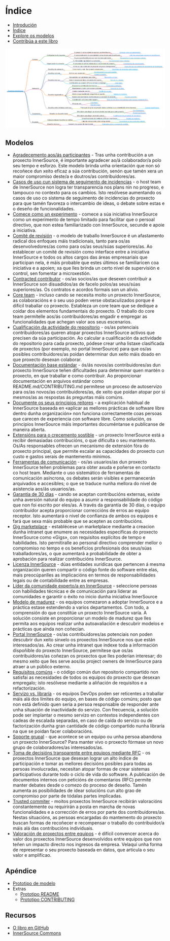 # Índice

<!--
Non edite toc.md directamente!!!
No canto diso edite toc_template.md
-->

<!--
  NOTA:
  As rutas son relativas a este ficheiro, non relativas ao directorio raíz especificado en .gitbook.yaml.
-->

* [Introdución](./introduction.md)
* [Índice](./toc.md)
* [Explore os modelos](./explore-patterns.md)
* [Contribúa a este libro](./contribute.md)

![Mapa conceptual dos modelos InnerSource](../../pattern-categorization/gl/innersource-program-mind-map.png)

## Modelos <a id="p"></a>

* [Agradecemento aos/ás participantes](../../translation/gl/patterns/praise-participants.md) - Tras unha contribución a un proxecto InnerSource, é importante agradecer ao/á colaborador/a polo seu tempo e esforzo. Este modelo brinda unha orientación que non só recoñece dun xeito eficaz a súa contribución, senón que tamén xera un maior compromiso deste/a e doutros/as contribuidores/as.
* [Casos de uso cun sistema de seguimento de incidencias](../../translation/gl/patterns/issue-tracker.md) - o host team de InnerSource non logra ter transparencia nos plans nin no progreso, e tampouco no contexto para os cambios. Isto resólvese aumentando os casos de uso co sistema de seguimento de incidencias do proxecto para que tamén favoreza o intercambio de ideas, o debate sobre estas e o deseño de funcionalidades.
* [Comece como un experimento](../../translation/gl/patterns/start-as-experiment.md) - comece a súa iniciativa InnerSource como un experimento de tempo limitado para facilitar que o persoal directivo, que non estea familiarizado con InnerSource, secunde e apoie a iniciativa.
* [Comité de revisión](../../translation/gl/patterns/review-committee.md) - o modelo de traballo InnerSource é un afastamento radical dos enfoques máis tradicionais, tanto para os/as desenvolvedores/as como para os/as seus/súas superiores/as. Ao establecer un comité de revisión como interface entre a iniciativa InnerSource e todos os altos cargos das áreas empresariais que participan nela, é máis probable que estes últimos se familiaricen coa iniciativa e a apoien; xa que lles brinda un certo nivel de supervisión e control, sen fomentar a microxestión.
* [Contracted contributor](../../translation/gl/patterns/contracted-contributor.md) - os/as socios/as que desexen contribuír a InnerSource son disuadidos/as de facelo polos/as seus/súas superiores/as. Os contratos e acordos formais son un alivio.
* [Core team](../../translation/gl/patterns/core-team.md) - incluso cando se necesita moito un proxecto InnerSource, as colaboracións e o seu uso poden verse obstaculizados porque é difícil traballar co proxecto. Estableza un core team que se dedique a coidar dos elementos fundamentais do proxecto. O traballo do core team permítelle aos/ás contribuidores/as engadir e empregar as funcionalidades que achegan valor aos seus escenarios.
* [Cualificación da actividade do repositorio](../../translation/gl/patterns/repository-activity-score.md) - os/as potenciais contribuidores/as queren atopar proxectos InnerSource activos que precisen da súa participación. Ao calcular a cualificación da actividade do repositorio para cada proxecto, pódese crear unha listaxe clasificada de proxectos (por exemplo, no portal InnerSource) para que os/as posibles contribuidores/as poidan determinar dun xeito máis doado en que proxecto desexan colaborar.
* [Documentación base estándar](../../translation/gl/patterns/base-documentation.md) - ós/ás novos/as contribuidores/as dun proxecto InnerSource teñen dificultades para determinar quen mantén o proxecto, en que traballar e como contribuír. Ao proporcionar documentación en arquivos estándar como README.md/CONTRIBUTING.md permítese un proceso de autoservizo para os/as novos/as contribuidores/as, de xeito que poidan atopar por si mesmos/as as respostas ás preguntas máis comúns.
* [Documente os seus principios reitores](../../translation/gl/patterns/document-your-guiding-principles.md) - a explicación habitual de InnerSource baseada en «aplicar as mellores prácticas de software libre dentro dunha organización» non funciona correctamente coas persoas que carecen de experiencia con software libre. Como solución, os principios InnerSource máis importantes documéntanse e publícanse de maneira aberta.
* [Extensións para o crecemento sostible](../../translation/gl/patterns/extensions-for-sustainable-growth.md) - un proxecto InnerSource está a recibir demasiadas contribucións, o que dificulta o seu mantemento. Os/As responsables ofrecen un mecanismo de extensión fóra do proxecto principal, que permite escalar as capacidades do proxecto cun custo e gastos xerais de mantemento mínimos.
* [Ferramentas de comunicación](../../translation/gl/patterns/communication-tooling.md) - os/as usuarios/as dun proxecto InnerSource teñen problemas para obter axuda e poñerse en contacto co host team. Mediante o uso sistemático de ferramentas de comunicación asíncrona, os debates serán visibles e permanecerán arquivados e accesibles; o que se traduce nunha mellora do nivel de asistencia aos/ás usuarios/as.
* [Garantía de 30 días](../../translation/gl/patterns/30-day-warranty.md) - cando se aceptan contribucións externas, existe unha aversión natural do equipo a asumir a responsabilidade do código que non foi escrito por eles/as. A través da garantía de 30 días, o equipo contribuidor acepta proporcionar correccións de erros ao equipo receptor. Isto aumentará o nivel de confianza de ambos os equipos e fará que sexa máis probable que se acepten as contribucións.
* [Gig marketplace](../../translation/gl/patterns/gig-marketplace.md) - establécese un marketplace mediante a creacion dunha intranet que enumere as necesidades específicas do proxecto InnerSource como «Gigs», con requisitos explícitos de tempo e habilidades. Isto permitiralle ao personal directivo comprender mellor o compromiso no tempo e os beneficios profesionais dos seus/súas traballadores/as, o que aumentará a probabilidade de obter a aprobación para realizar contribucións InnerSource.
* [Licenza InnerSource](../../translation/gl/patterns/innersource-license.md) - dúas entidades xurídicas que pertencen á mesma organización queren compartir o código fonte do software entre elas, mais preocúpanlles as implicacións en termos de responsabilidades legais ou de contabilidade entre as empresas.
* [Líder da comunidade experto/a en InnerSource](../../translation/gl/patterns/dedicated-community-leader.md) - seleccione persoas con habilidades técnicas e de comunicación para liderar as comunidades e garantir o éxito no inicio dunha iniciativa InnerSource
* [Modelo de madurez](../../translation/gl/patterns/maturity-model.md) - os equipos comezaron a adoptar InnerSource e a práctica estase estendendo a varios departamentos. Con todo, a comprensión do que constitúe un proxecto InnerSource varía. A solución consiste en proporcionar un modelo de madurez que lles permita aos equipos realizar unha autoavaliación e descubrir modelos e prácticas que aínda non coñecían.
* [Portal InnerSource](../../translation/gl/patterns/innersource-portal.md) - os/as contribuidores/as potenciais non poden descubrir dun xeito sinxelo os proxectos InnerSource nos que están interesados/as. Ao crear unha intranet que indexe toda a información dispoñible do proxecto InnerSource, permítese que os/as contribuidores/as coñezan os proxectos que lles poderían interesar; do mesmo xeito que lles serve aos/ás project owners de InnerSource para atraer a un público externo.
* [Requisitos comúns](../../translation/gl/patterns/common-requirements.md) - o código común dun repositorio compartido non satisfai as necesidades de todos os equipos do proxecto que desexan empregalo; isto resólvese mediante a aliñación de requisitos e a refactorización.
* [Servizo vs. libraría](../../translation/gl/patterns/service-vs-library.md) - os equipos DevOps poden ser reticentes a traballar máis alá dos límites do equipo, en bases de código comúns; posto que non está definido quen sería a persoa responsable de responder ante unha situación de inactividade do servizo. Con frecuencia, a solución pode ser implantar o mesmo servizo en contextos independentes con cadeas de escalada separadas, en caso de caída do servizo ou de factorización dunha gran cantidade de código compartido nunha libraría na que se poidan facer colaboracións.
* [Soporte grupal](../../translation/gl/patterns/group-support.md) - que acontece se un equipo ou unha persoa abandona un proxecto InnerSource? Para manter vivo o proxecto fórmase un novo grupo de colaboradores/as interesados/as.
* [Toma de decisións transparente entre equipos mediante RFC](../../translation/gl/patterns/transparent-cross-team-decision-making-using-rfcs.md) - os proxectos InnerSource que desexan lograr un alto índice de participación e tomar as mellores decisións posibles para todas as persoas involucradas, necesitan atopar formas de crear sistemas participativos durante todo o ciclo de vida do software. A publicación de documentos internos con peticións de comentarios (RFC) permite manter debates desde o comezo do proceso de deseño. Tamén aumenta as posibilidades de idear solucións cun alto grao de compromiso por parte de tódalas partes implicadas.
* [Trusted commiter](../../translation/gl/patterns/trusted-committer.md) - moitos proxectos InnerSource recibirán valoracións constantemente ou requirirán a posta en marcha de novas funcionalidades e a corrección de erros por parte dos contribuidores/as. Nestas situacións, as persoas encargadas do mantemento do proxecto buscan formas de recoñecer e recompensar o traballo do contribuidor/a máis alá das contribucións individuais.
* [Valoración de proxectos entre equipos](../../translation/gl/patterns/crossteam-project-valuation.md) - é difícil convencer acerca do valor dos proxectos InnerSource desenvolvidos entre equipos que non teñen un impacto directo nos ingresos da empresa. Velaquí unha forma de representar o seu proxecto baseada en datos, que articula o seu valor e amplifícao.

## Apéndice

- [Prototipo de modelo](../../translation/gl/templates/pattern-template.md)
- Extras
  - [Prototipo README](../../translation/gl/templates/README-template.md)
  - [Prototipo CONTRIBUTING](../../translation/gl/templates/CONTRIBUTING-template.md)

## Recursos

- [O libro en GitHub](https://github.com/InnerSourceCommons/InnerSourcePatterns)
- [InnerSource Commons](http://innersourcecommons.org)

